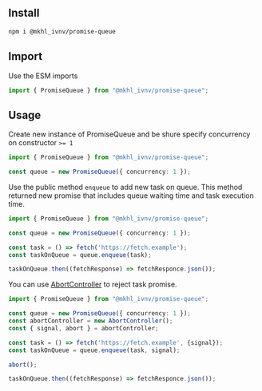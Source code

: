 ## Install

```sh
npm i @mkhl_ivnv/promise-queue
```

## Import

Use the ESM imports

```TypeScript
import { PromiseQueue } from "@mkhl_ivnv/promise-queue";
```

## Usage

Create new instance of PromiseQueue and be shure specify concurrency on constructor `>= 1`

```TypeScript
import { PromiseQueue } from "@mkhl_ivnv/promise-queue";

const queue = new PromiseQueue({ concurrency: 1 });
```

Use the public method `enqueue` to add new task on queue. This method returned new promise that includes queue waiting time and task execution time.

```TypeScript
import { PromiseQueue } from "@mkhl_ivnv/promise-queue";

const queue = new PromiseQueue({ concurrency: 1 });

const task = () => fetch('https://fetch.example');
const taskOnQueue = queue.enqueue(task);

taskOnQueue.then((fetchResponse) => fetchResponce.json());
```

You can use [AbortController]() to reject task promise.

```TypeScript
import { PromiseQueue } from "@mkhl_ivnv/promise-queue";

const queue = new PromiseQueue({ concurrency: 1 });
const abortController = new AbortController();
const { signal, abort } = abortController;

const task = () => fetch('https://fetch.example', {signal});
const taskOnQueue = queue.enqueue(task, signal);

abort();

taskOnQueue.then((fetchResponse) => fetchResponce.json());
```
